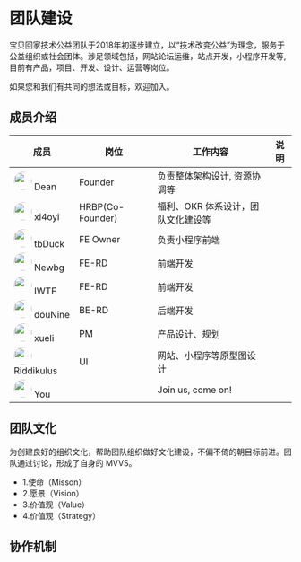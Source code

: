 # 团队建设

宝贝回家技术公益团队于2018年初逐步建立，以“技术改变公益”为理念，服务于公益组织或社会团体。涉足领域包括，网站论坛运维，站点开发，小程序开发等, 目前有产品，项目、开发、设计、运营等岗位。

如果您和我们有共同的想法或目标，欢迎加入。

## 成员介绍

| 成员 | 岗位 |  工作内容  |  说明  |
| ---- |----| ----------|----|
| <img src="https://wx.qlogo.cn/mmhead/Q3auHgzwzM7KDsuiaK9BMqMh8nWmS2we5kDjCufTUFP0APwtn9pSlAA/64" style="width:32px; height:32px; border-radius:50%; "/>  Dean | Founder | 负责整体架构设计, 资源协调等  |    |
| <img src="http://wx.qlogo.cn/mmhead/Q3auHgzwzM6hPe6p4dURcERDlOS1IK4VgsDMk2JFWDK7tibq2lolq1g/64/0" style="width:32px; height:32px; border-radius:50%; "/>  xi4oyi | HRBP(Co-Founder)| 福利、OKR 体系设计，团队文化建设等  |    |
| <img src="http://wx.qlogo.cn/mmhead/daCYIKavDP339OBxQ3lcfpTW081rgjapgWJiclhsX4v0/64/0" style="width:32px; height:32px; border-radius:50%; "/>  tbDuck| FE Owner | 负责小程序前端  |    |
| <img src="http://wx.qlogo.cn/mmhead/PXeiaUTibV21CqnPnL3ekcibcYtLnckWFuem05sMHQXQxM/64/0" style="width:32px; height:32px; border-radius:50%; "/>  Newbg | FE-RD | 前端开发 |    |
| <img src="http://wx.qlogo.cn/mmhead/Q3auHgzwzM7ndt7HD622ltCicv6licTQxxN6vxdYiaYGmkyeSoOEeNDDg/64/0" style="width:32px; height:32px; border-radius:50%; "/>  IWTF | FE-RD | 前端开发 |    |
| <img src="http://wx.qlogo.cn/mmhead/PiajxSqBRaEJUrw1hw07l4ZQ6uHPO12RiccUHONT4DxKhibhkUX4liasTw/64/0" style="width:32px; height:32px; border-radius:50%; "/>  douNine | BE-RD | 后端开发 |    |
| <img src="https://wx.qlogo.cn/mmhead/ibefPNwibd61AdP63mprCZdPBrJUiaibbVwrfklC1RjKfP4/64" style="width:32px; height:32px; border-radius:50%; "/>  xueli | PM   | 产品设计、规划  |    |
| <img src="https://wx.qlogo.cn/mmhead/PiajxSqBRaEJGHsqeA6JWP4CBreCCzGopxvTClbfLDlYK4ibEVGhibTyw/64" style="width:32px; height:32px; border-radius:50%; "/>  Riddikulus | UI   | 网站、小程序等原型图设计 |    |
| <img src="https://wx.qlogo.cn/mmhead/Q3auHgzwzM4pGAAx4ezTdYo0xS8e69K03ziaTQ4iaFKocfc8Y8fgBSeA/64" style="width:32px; height:32px; border-radius:50%; "/>  You |      | Join us, come on!  |    |

## 团队文化

为创建良好的组织文化，帮助团队组织做好文化建设，不偏不倚的朝目标前进。团队通过讨论，形成了自身的 MVVS。

* 1.使命（Misson）
* 2.愿景（Vision）
* 3.价值观（Value）
* 4.价值观（Strategy）

## 协作机制
